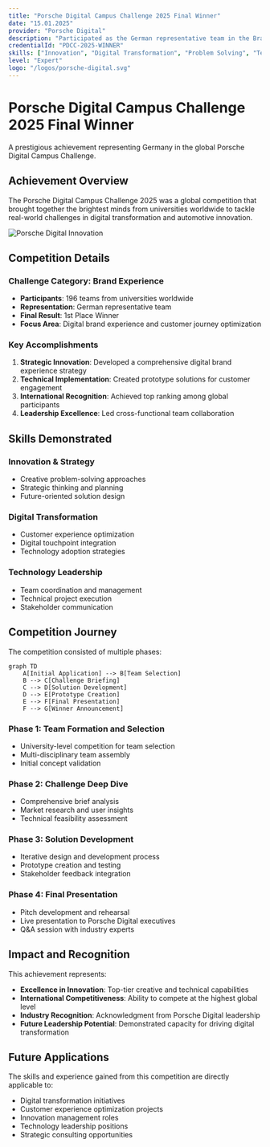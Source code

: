 ```yaml
---
title: "Porsche Digital Campus Challenge 2025 Final Winner"
date: "15.01.2025"
provider: "Porsche Digital"
description: "Participated as the German representative team in the Brand Experience category and achieved 1st place among 196 teams."
credentialId: "PDCC-2025-WINNER"
skills: ["Innovation", "Digital Transformation", "Problem Solving", "Technology Leadership"]
level: "Expert"
logo: "/logos/porsche-digital.svg"
---
```


# Porsche Digital Campus Challenge 2025 Final Winner

A prestigious achievement representing Germany in the global Porsche Digital Campus Challenge.

## Achievement Overview

The Porsche Digital Campus Challenge 2025 was a global competition that brought together the brightest minds from universities worldwide to tackle real-world challenges in digital transformation and automotive innovation.

![Porsche Digital Innovation](/images/external_secret.jpg)

## Competition Details

### Challenge Category: Brand Experience
- **Participants**: 196 teams from universities worldwide
- **Representation**: German representative team
- **Final Result**: 1st Place Winner
- **Focus Area**: Digital brand experience and customer journey optimization

### Key Accomplishments

1. **Strategic Innovation**: Developed a comprehensive digital brand experience strategy
2. **Technical Implementation**: Created prototype solutions for customer engagement
3. **International Recognition**: Achieved top ranking among global participants
4. **Leadership Excellence**: Led cross-functional team collaboration

## Skills Demonstrated

### Innovation & Strategy
- Creative problem-solving approaches
- Strategic thinking and planning
- Future-oriented solution design

### Digital Transformation
- Customer experience optimization
- Digital touchpoint integration
- Technology adoption strategies

### Technology Leadership
- Team coordination and management
- Technical project execution
- Stakeholder communication

## Competition Journey

The competition consisted of multiple phases:

```mermaid
graph TD
    A[Initial Application] --> B[Team Selection]
    B --> C[Challenge Briefing]
    C --> D[Solution Development]
    D --> E[Prototype Creation]
    E --> F[Final Presentation]
    F --> G[Winner Announcement]
```

### Phase 1: Team Formation and Selection
- University-level competition for team selection
- Multi-disciplinary team assembly
- Initial concept validation

### Phase 2: Challenge Deep Dive
- Comprehensive brief analysis
- Market research and user insights
- Technical feasibility assessment

### Phase 3: Solution Development
- Iterative design and development process
- Prototype creation and testing
- Stakeholder feedback integration

### Phase 4: Final Presentation
- Pitch development and rehearsal
- Live presentation to Porsche Digital executives
- Q&A session with industry experts

## Impact and Recognition

This achievement represents:
- **Excellence in Innovation**: Top-tier creative and technical capabilities
- **International Competitiveness**: Ability to compete at the highest global level
- **Industry Recognition**: Acknowledgment from Porsche Digital leadership
- **Future Leadership Potential**: Demonstrated capacity for driving digital transformation

## Future Applications

The skills and experience gained from this competition are directly applicable to:
- Digital transformation initiatives
- Customer experience optimization projects
- Innovation management roles
- Technology leadership positions
- Strategic consulting opportunities
